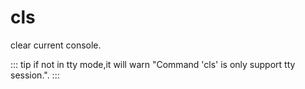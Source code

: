 cls
===

clear current console.

::: tip
if not in tty mode,it will warn "Command 'cls' is only support tty session.".
:::
